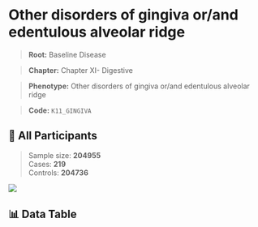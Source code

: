 # Other disorders of gingiva or/and edentulous alveolar ridge

> **Root:** Baseline Disease  

> **Chapter:** Chapter XI- Digestive  

> **Phenotype:** Other disorders of gingiva or/and edentulous alveolar ridge  

> **Code:** `K11_GINGIVA`

## 🧪 All Participants  
> Sample size: **204955**  
> Cases: **219**  
> Controls: **204736**
<img src="/Sensitive/Figures/ALL/Incidence/K11_GINGIVA.png"/>

## 📊 Data Table
<CsvTableMRF src="/Sensitive/Data/ALL/Incidence/COX_K11_GINGIVA.csv"/>

